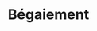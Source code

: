 ---
layout: post
title: "Bégaiement"
description: "C’est une bonne situation ça scribe ?"
tags: challenges
thumbnailColor: "#EDAE49"
icon: 🗨️
---